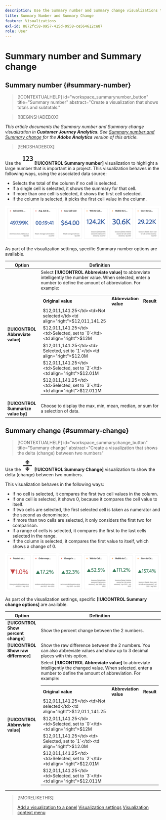 ```yaml
---
description: Use the Summary number and Summary change visualizations to display important data points in a project.
title: Summary Number and Summary Change
feature: Visualizations
exl-id: 8872fc58-0957-415d-9958-ce564612ce87
role: User
---
```

# Summary number and Summary change

## Summary number {#summary-number}

<!-- markdownlint-disable MD034 -->

>[!CONTEXTUALHELP]
>id="workspace_summarynumber_button"
>title="Summary number"
>abstract="Create a visualization that shows totals and subtotals."

<!-- markdownlint-enable MD034 -->


>[!BEGINSHADEBOX]

*This article documents the Summary number and Summary change visualization in **Customer Journey Analytics**. See [Summary number and Summary change](https://experienceleague.adobe.com/en/docs/analytics/analyze/analysis-workspace/visualizations/summary-number-change) for the **Adobe Analytics** version of this article.*

>[!ENDSHADEBOX]


Use the ![Summarize](/help/assets/icons/123.svg) **[!UICONTROL Summary number]** visualization to highlight a large number that is important in a project. This visualization behaves in the following ways, using the associated data source:

* Selects the total of the column if no cell is selected.
* If a single cell is selected, it shows the summary for that cell.
* If more than one cell is selected, it shows the first cell selected.
* If the column is selected, it picks the first cell value in the column.

![Summary number visualization](asses/../assets/summary-number.png)

As part of the visualization settings, specific Summary number options are available.

| Option | Definition |
|--- |--- |
| **[!UICONTROL Abbreviate value]** | Select **[!UICONTROL Abbreviate value]** to abbreviate intelligently the number value. When selected, enter a number to define the amount of abbreviation. For example:<br/><table><tr><td>**Original value**</td><td>**Abbreviation value**</td><td>**Result**</td></tr><tr><td>$12,011,141.25</td><td>Not selected</td><td  align="right">$12,011,141.25</td></tr><tr><td>$12,011,141.25</td><td>Selected, set to `0`</td><td align="right">$12M</td></tr><tr><td>$12,011,141.25</td><td> Selected, set to `1`</td><td  align="right">$12.0M</td></tr><tr><td>$12,011,141.25</td><td>Selected, set to `2`</td><td align="right">$12.01M</td></tr><tr><td>$12,011,141.25</td><td>Selected, set to `3`</td><td align="right">$12.011M</td></tr></table> |
| **[!UICONTROL Summarize value by]** | Choose to display the max, min, mean, median, or sum for a selection of data. |

## Summary change {#summary-change}

<!-- markdownlint-disable MD034 -->

>[!CONTEXTUALHELP]
>id="workspace_summarychange_button"
>title="Summary change"
>abstract="Create a visualization that shows the delta (change) between two numbers"

<!-- markdownlint-enable MD034 -->


Use the ![MoveUpDown](/help/assets/icons/MoveUpDown.svg) **[!UICONTROL Summary Change]** visualization to show the delta (change) between two numbers. <!-- This is applicable for AA, not CJA: The green and red color of the Summary Change can be controlled through [custom event polarity](https://experienceleague.adobe.com/docs/analytics/admin/admin-tools/success-events/success-event.html) or a calculated metric's [Show Upward Trend As](https://experienceleague.adobe.com/docs/analytics/components/calculated-metrics/calcmetric-workflow/cm-build-metrics.html) option.-->

<!--
The green and red color of the Summary Change can be controlled through [custom event polarity](https://experienceleague.adobe.com/docs/analytics/admin/admin/c-manage-report-suites/c-edit-report-suites/conversion-var-admin/c-success-events/success-event.md) or a calculated metric's [Show Upward Trend As](https://experienceleague.adobe.com/docs/analytics/components/calculated-metrics/calcmetric-workflow/cm-build-metrics.html) option.
-->

This visualization behaves in the following ways:

* If no cell is selected, it compares the first two cell values in the column.
* If one cell is selected, it shows 0, because it compares the cell value to itself.
* If two cells are selected, the first selected cell is taken as numerator and the second as denominator.
* If more than two cells are selected, it only considers the first two for comparison.
* If a range of cells is selected, it compares the first to the last cells selected in the range.
* If the column is selected, it compares the first value to itself, which shows a change of 0.


![Summary change visualization showing the delta between two numbers.s](assets/summary-change.png)


As part of the visualization settings, specific **[!UICONTROL Summary change options]** are available.

| Option | Definition |
|--- |--- |
| **[!UICONTROL Show percent change]**| Show the percent change between the 2 numbers.|
| **[!UICONTROL Show raw difference]** | Show the raw difference between the 2 numbers. You can also abbreviate values and show up to 3 decimal places with this option.|
| **[!UICONTROL Abbreviate value]** | Select **[!UICONTROL Abbreviate value]** to abbreviate intelligently the changed value. When selected, enter a number to define the amount of abbreviation. For example:<br/><table><tr><td>**Original value**</td><td>**Abbreviation value**</td><td>**Result**</td></tr><tr><td>$12,011,141.25</td><td>Not selected</td><td  align="right">$12,011,141.25</td></tr><tr><td>$12,011,141.25</td><td>Selected, set to `0`</td><td align="right">$12M</td></tr><tr><td>$12,011,141.25</td><td> Selected, set to `1`</td><td  align="right">$12.0M</td></tr><tr><td>$12,011,141.25</td><td>Selected, set to `2`</td><td align="right">$12.01M</td></tr><tr><td>$12,011,141.25</td><td>Selected, set to `3`</td><td align="right">$12.011M</td></tr></table> |

>[!MORELIKETHIS]
>
>[Add a visualization to a panel](/help/analysis-workspace/visualizations/freeform-analysis-visualizations.md#add-visualizations-to-a-panel)
>[Visualization settings](/help/analysis-workspace/visualizations/freeform-analysis-visualizations.md#settings)
>[Visualization context menu](/help/analysis-workspace/visualizations/freeform-analysis-visualizations.md#context-menu)
>
